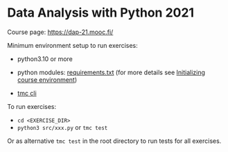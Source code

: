 # Data Analysis with Python 2021

Course page: <https://dap-21.mooc.fi/>

Minimum environment setup to run exercises:

- python3.10 or more
- python modules:
  [requirements.txt](https://raw.githubusercontent.com/csmastersUH/data_analysis_with_python_summer_2021/main/requirements.txt)
  (for more details see
  [Initializing course environment](https://dap-21.mooc.fi/initializing-course-environment))

- [tmc cli](https://github.com/testmycode/tmc-cli)

To run exercises:

- `cd <EXERCISE_DIR>`
- `python3 src/xxx.py` or `tmc test`

Or as alternative `tmc test` in the root directory to run tests for all exercises.
